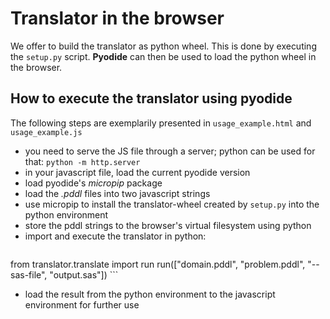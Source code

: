 # Translator in the browser 
We offer to build the translator as python wheel.
This is done by executing the `setup.py` script.
**Pyodide** can then be used to load the python wheel in the browser.

## How to execute the translator using pyodide
The following steps are exemplarily presented in `usage_example.html` and `usage_example.js`
- you need to serve the JS file through a server; python can be used for that: `python -m http.server`
- in your javascript file, load the current pyodide version
- load pyodide's *micropip* package
- load the *.pddl* files into two javascript strings
- use micropip to install the translator-wheel created by `setup.py` into the python environment
- store the pddl strings to the browser's virtual filesystem using python
- import and execute the translator in python:
	```Python
from translator.translate import run
run(["domain.pddl", "problem.pddl", "--sas-file", "output.sas"])
	```
- load the result from the python environment to the javascript environment for further use